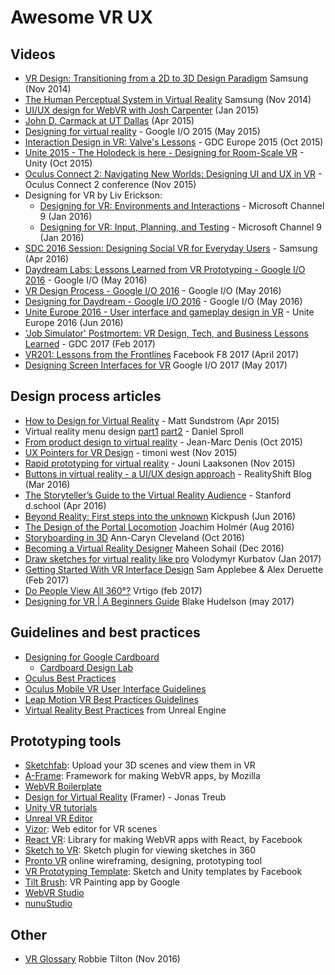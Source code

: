 # Awesome VR UX

## Videos

* [VR Design: Transitioning from a 2D to 3D Design Paradigm](https://www.youtube.com/watch?v=XjnHr_6WSqo) Samsung (Nov 2014)
* [The Human Perceptual System in Virtual Reality](https://www.youtube.com/watch?v=fx1oaRCGC1s) Samsung (Nov 2014)
* [UI/UX design for WebVR with Josh Carpenter](https://www.youtube.com/watch?v=ZOaOYTOpwyM) (Jan 2015)
* [John D. Carmack at UT Dallas](https://vimeo.com/126275510) (Apr 2015)
* [Designing for virtual reality](https://youtu.be/Qwh1LBzz3AU) - Google I/O 2015 (May 2015)
* [Interaction Design in VR: Valve's Lessons](https://www.youtube.com/watch?v=_vQo0ApkAtI) - GDC Europe 2015 (Oct 2015)
* [Unite 2015 - The Holodeck is here - Designing for Room-Scale VR](https://www.youtube.com/watch?v=U8mku0JvuLI) - Unity (Oct 2015)
* [Oculus Connect 2: Navigating New Worlds: Designing UI and UX in VR](https://www.youtube.com/watch?v=braV_c4M8oI) - Oculus Connect 2 conference (Nov 2015)
* Designing for VR by Liv Erickson:
  * [Designing for VR: Environments and Interactions](https://channel9.msdn.com/blogs/misslivirose/Designing-for-VR-Environments-and-Interactions) - Microsoft Channel 9 (Jan 2016)
  * [Designing for VR: Input, Planning, and Testing](https://channel9.msdn.com/blogs/misslivirose/Designing-for-VR-Input-Planning-and-Testing) - Microsoft Channel 9 (Jan 2016)
* [SDC 2016 Session: Designing Social VR for Everyday Users](https://www.youtube.com/watch?v=J3t7kmpboT4) - Samsung (Apr 2016)
* [Daydream Labs: Lessons Learned from VR Prototyping - Google I/O 2016](https://www.youtube.com/watch?v=lGUmTQgbiAY) - Google I/O (May 2016)
* [VR Design Process - Google I/O 2016](https://www.youtube.com/watch?v=-mcXAMDch7s) - Google I/O (May 2016)
* [Designing for Daydream - Google I/O 2016](https://www.youtube.com/watch?v=00vzW2-PvvE) - Google I/O (May 2016)
* [Unite Europe 2016 - User interface and gameplay design in VR](https://www.youtube.com/watch?v=mHt5epanF2c) - Unite Europe 2016 (Jun 2016)
* ['Job Simulator' Postmortem: VR Design, Tech, and Business Lessons Learned](http://www.gdcvault.com/play/1024256/-Job-Simulator-Postmortem-VR) - GDC 2017 (Feb 2017)
* [VR201: Lessons from the Frontlines](https://developers.facebook.com/videos/f8-2017/vr201-lessons-from-the-frontlines/) Facebook F8 2017 (April 2017)
* [Designing Screen Interfaces for VR](https://www.youtube.com/watch?v=ES9jArHRFHQ) Google I/O 2017 (May 2017)

## Design process articles

* [How to Design for Virtual Reality](https://medium.com/backchannel/immersive-design-76499204d5f6) - Matt Sundstrom (Apr 2015)
* Virtual reality menu design [part1](http://www.wearear.de/virtual-reality-menu-design-part1/) [part2](http://www.wearear.de/virtual-reality-menu-design-part-2/) - Daniel Sproll
* [From product design to virtual reality](https://medium.com/google-design/from-product-design-to-virtual-reality-be46fa793e9b) - Jean-Marc Denis (Oct 2015)
* [UX Pointers for VR Design](https://medium.com/@timoni/ux-pointers-for-vr-design-dd52b718e19) - timoni west (Nov 2015)
* [Rapid prototyping for virtual reality](https://www.vincit.fi/en/blog/rapid-prototyping-for-virtual-reality-getting-started/) - Jouni Laaksonen (Nov 2015)
* [Buttons in virtual reality - a UI/UX design approach](http://realityshift.io/blog/buttons-in-virtual-reality-a-ui-ux-design-approach) - RealityShift Blog (Mar 2016)
* [The Storyteller’s Guide to the Virtual Reality Audience](https://medium.com/stanford-d-school/the-storyteller-s-guide-to-the-virtual-reality-audience-19e92da57497) - Stanford d.school (Apr 2016)
* [Beyond Reality: First steps into the unknown](https://medium.com/kickpush-design/beyond-reality-first-steps-into-the-unknown-cbb19f039e51) Kickpush (Jun 2016)
* [The Design of the Portal Locomotion](https://medium.com/neat-corp/the-design-of-the-portal-locomotion-2677f3b3f9b5) Joachim Holmér (Aug 2016)
* [Storyboarding in 3D](https://blog.prototypr.io/in-1949-pablo-picasso-worked-with-mit-educated-photographer-and-film-director-gjon-mili-in-a-6facc3f3d2dc) Ann-Caryn Cleveland (Oct 2016)
* [Becoming a Virtual Reality Designer](https://medium.com/facebook-design/becoming-a-virtual-reality-designer-9dcf6ddea4c3) Maheen Sohail (Dec 2016)
* [Draw sketches for virtual reality like pro](https://virtualrealitypop.com/vr-sketches-56599f99b357) Volodymyr Kurbatov (Jan 2017)
* [Getting Started With VR Interface Design](https://www.smashingmagazine.com/2017/02/getting-started-with-vr-interface-design/) Sam Applebee & Alex Deruette (Feb 2017)
* [Do People View All 360°?](https://blog.vrtigo.io/do-people-view-all-360-f60b858059fe) Vrtigo (feb 2017)
* [Designing for VR | A Beginners Guide](https://blog.prototypr.io/designing-for-vr-a-beginners-guide-d2fe37902146) Blake Hudelson (may 2017)

## Guidelines and best practices

* [Designing for Google Cardboard](https://www.google.com/design/spec-vr/designing-for-google-cardboard/a-new-dimension.html)
  * [Cardboard Design Lab](https://play.google.com/store/apps/details?id=com.google.vr.cardboard.apps.designlab)
* [Oculus Best Practices](https://developer.oculus.com/documentation/intro-vr/latest/concepts/bp_intro/)
* [Oculus Mobile VR User Interface Guidelines](https://developer.oculus.com/documentation/mobilesdk/latest/concepts/mobile-ui-guidelines-intro/)
* [Leap Motion VR Best Practices Guidelines](https://developer.leapmotion.com/assets/Leap%20Motion%20VR%20Best%20Practices%20Guidelines.pdf)
* [Virtual Reality Best Practices](https://docs.unrealengine.com/latest/INT/Platforms/VR/ContentSetup/index.html) from Unreal Engine

## Prototyping tools

* [Sketchfab](https://sketchfab.com/): Upload your 3D scenes and view them in VR
* [A-Frame](https://aframe.io/): Framework for making WebVR apps, by Mozilla
* [WebVR Boilerplate](https://github.com/borismus/webvr-boilerplate)
* [Design for Virtual Reality](https://blog.framer.com/design-for-virtual-reality-b510b4641ca9) (Framer) - Jonas Treub
* [Unity VR tutorials](http://unity3d.com/learn/tutorials/topics/virtual-reality/)
* [Unreal VR Editor](https://docs.unrealengine.com/latest/INT/Engine/Editor/VR/index.html)
* [Vizor](http://vizor.io): Web editor for VR scenes
* [React VR](https://github.com/facebookincubator/react-vr): Library for making WebVR apps with React, by Facebook
* [Sketch to VR](https://github.com/auxdesigner/Sketch-to-VR): Sketch plugin for viewing sketches in 360
* [Pronto VR](http://prontovr.com/) online wireframing, designing, prototyping tool
* [VR Prototyping Template](http://facebook.design/vr-template): Sketch and Unity templates by Facebook
* [Tilt Brush](https://www.tiltbrush.com/): VR Painting app by Google
* [WebVR Studio](http://webvrstudio.com/)
* [nunuStudio](http://nunustudio.org)

## Other
* [VR Glossary](https://medium.com/@robbietilton/vr-glossary-81f1d8b5dccc) Robbie Tilton (Nov 2016)
